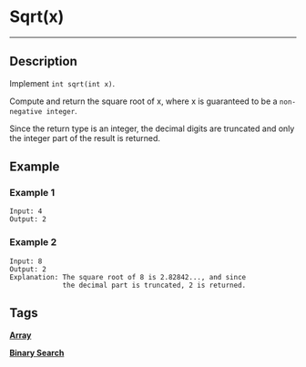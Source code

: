 # Sqrt(x)
-----
## Description
Implement ```int sqrt(int x)```.

Compute and return the square root of x, where x is guaranteed to be a ```non-negative integer```.

Since the return type is an integer, the decimal digits are truncated and only the integer part of the result is returned.

## Example
### Example 1
```
Input: 4
Output: 2
```

### Example 2
```
Input: 8
Output: 2
Explanation: The square root of 8 is 2.82842..., and since 
             the decimal part is truncated, 2 is returned.
```

## Tags
**[Array](https://leetcode.com/tag/array)**

**[Binary Search](https://leetcode.com/tag/binary-search)**